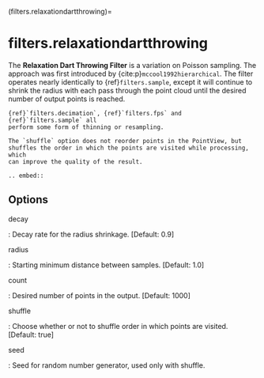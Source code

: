 (filters.relaxationdartthrowing)=

# filters.relaxationdartthrowing

The **Relaxation Dart Throwing Filter** is a variation on Poisson sampling. The
approach was first introduced by {cite:p}`mccool1992hierarchical`. The filter operates nearly
identically to {ref}`filters.sample`, except it will continue to shrink the
radius with each pass through the point cloud until the desired number of
output points is reached.

```{seealso}
{ref}`filters.decimation`, {ref}`filters.fps` and {ref}`filters.sample` all
perform some form of thinning or resampling.
```

```{note}
The `shuffle` option does not reorder points in the PointView, but
shuffles the order in which the points are visited while processing, which
can improve the quality of the result.
```

```{eval-rst}
.. embed::
```

## Options

decay

: Decay rate for the radius shrinkage. \[Default: 0.9\]

radius

: Starting minimum distance between samples. \[Default: 1.0\]

count

: Desired number of points in the output. \[Default: 1000\]

shuffle

: Choose whether or not to shuffle order in which points are visited. \[Default:
  true\]

seed

: Seed for random number generator, used only with shuffle.

```{include} filter_opts.md
```
